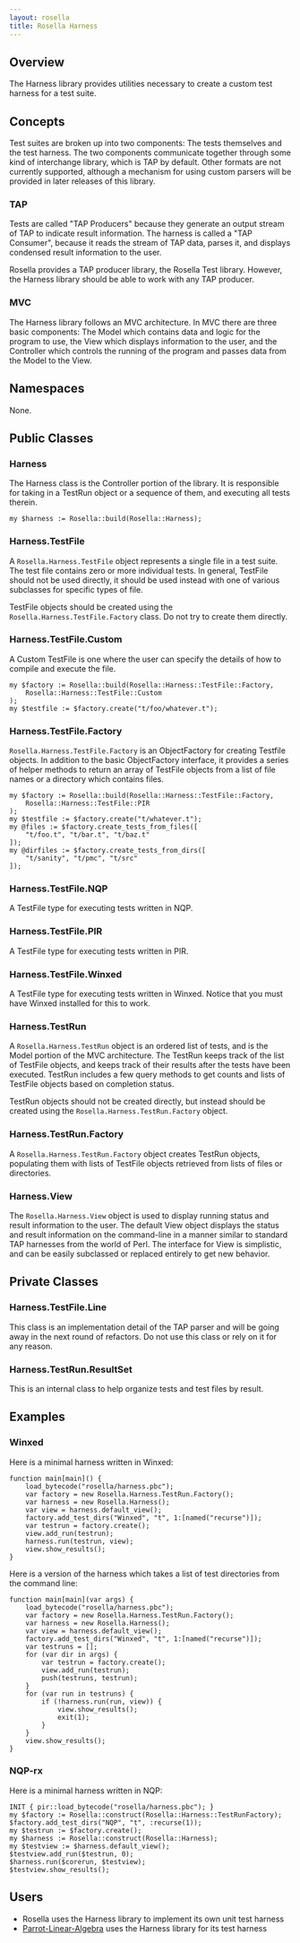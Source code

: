 ```yaml
---
layout: rosella
title: Rosella Harness
---
```


## Overview

The Harness library provides utilities necessary to create a custom test
harness for a test suite.

## Concepts

Test suites are broken up into two components: The tests themselves and the
test harness. The two components communicate together through some kind of
interchange library, which is TAP by default. Other formats are not currently
supported, although a mechanism for using custom parsers will be provided in
later releases of this library.

### TAP

Tests are called "TAP Producers" because they generate an output stream of TAP
to indicate result information. The harness is called a "TAP Consumer",
because it reads the stream of TAP data, parses it, and displays condensed
result information to the user.

Rosella provides a TAP producer library, the Rosella Test library. However,
the Harness library should be able to work with any TAP producer.

### MVC

The Harness library follows an MVC architecture. In MVC there are three basic
components: The Model which contains data and logic for the program to use,
the View which displays information to the user, and the Controller which
controls the running of the program and passes data from the Model to the
View.

## Namespaces

None.

## Public Classes

### Harness

The Harness class is the Controller portion of the library. It is responsible
for taking in a TestRun object or a sequence of them, and executing all tests
therein.

    my $harness := Rosella::build(Rosella::Harness);

### Harness.TestFile

A `Rosella.Harness.TestFile` object represents a single file in a test suite.
The test file contains zero or more individual tests. In general, TestFile
should not be used directly, it should be used instead with one of various
subclasses for specific types of file.

TestFile objects should be created using the
`Rosella.Harness.TestFile.Factory` class. Do not try to create them directly.

### Harness.TestFile.Custom

A Custom TestFile is one where the user can specify the details of how to
compile and execute the file.

    my $factory := Rosella::build(Rosella::Harness::TestFile::Factory,
        Rosella::Harness::TestFile::Custom
    );
    my $testfile := $factory.create("t/foo/whatever.t");

### Harness.TestFile.Factory

`Rosella.Harness.TestFile.Factory` is an ObjectFactory for creating Testfile
objects. In addition to the basic ObjectFactory interface, it provides a
series of helper methods to return an array of TestFile objects from a list of
file names or a directory which contains files.

    my $factory := Rosella::build(Rosella::Harness::TestFile::Factory,
        Rosella::Harness::TestFile::PIR
    );
    my $testfile := $factory.create("t/whatever.t");
    my @files := $factory.create_tests_from_files([
        "t/foo.t", "t/bar.t", "t/baz.t"
    ]);
    my @dirfiles := $factory.create_tests_from_dirs([
        "t/sanity", "t/pmc", "t/src"
    ]);

### Harness.TestFile.NQP

A TestFile type for executing tests written in NQP.

### Harness.TestFile.PIR

A TestFile type for executing tests written in PIR.

### Harness.TestFile.Winxed

A TestFile type for executing tests written in Winxed. Notice that you must
have Winxed installed for this to work.

### Harness.TestRun

A `Rosella.Harness.TestRun` object is an ordered list of tests, and is the
Model portion of the MVC architecture. The TestRun keeps track of the list of
TestFile objects, and keeps track of their results after the tests have been
executed. TestRun includes a few query methods to get counts and lists of
TestFile objects based on completion status.

TestRun objects should not be created directly, but instead should be created
using the `Rosella.Harness.TestRun.Factory` object.

### Harness.TestRun.Factory

A `Rosella.Harness.TestRun.Factory` object creates TestRun objects, populating
them with lists of TestFile objects retrieved from lists of files or
directories.

### Harness.View

The `Rosella.Harness.View` object is used to display running status and result
information to the user. The default View object displays the status and
result information on the command-line in a manner similar to standard TAP
harnesses from the world of Perl. The interface for View is simplistic, and
can be easily subclassed or replaced entirely to get new behavior.

## Private Classes

### Harness.TestFile.Line

This class is an implementation detail of the TAP parser and will be going
away in the next round of refactors. Do not use this class or rely on it for
any reason.

### Harness.TestRun.ResultSet

This is an internal class to help organize tests and test files by result.

## Examples

### Winxed

Here is a minimal harness written in Winxed:

    function main[main]() {
        load_bytecode("rosella/harness.pbc");
        var factory = new Rosella.Harness.TestRun.Factory();
        var harness = new Rosella.Harness();
        var view = harness.default_view();
        factory.add_test_dirs("Winxed", "t", 1:[named("recurse")]);
        var testrun = factory.create();
        view.add_run(testrun);
        harness.run(testrun, view);
        view.show_results();
    }

Here is a version of the harness which takes a list of test directories from
the command line:

    function main[main](var args) {
        load_bytecode("rosella/harness.pbc");
        var factory = new Rosella.Harness.TestRun.Factory();
        var harness = new Rosella.Harness();
        var view = harness.default_view();
        factory.add_test_dirs("Winxed", "t", 1:[named("recurse")]);
        var testruns = [];
        for (var dir in args) {
            var testrun = factory.create();
            view.add_run(testrun);
            push(testruns, testrun);
        }
        for (var run in testruns) {
            if (!harness.run(run, view)) {
                view.show_results();
                exit(1);
            }
        }
        view.show_results();
    }

### NQP-rx

Here is a minimal harness written in NQP:

    INIT { pir::load_bytecode("rosella/harness.pbc"); }
    my $factory := Rosella::construct(Rosella::Harness::TestRunFactory);
    $factory.add_test_dirs("NQP", "t", :recurse(1));
    my $testrun := $factory.create();
    my $harness := Rosella::construct(Rosella::Harness);
    my $testview := $harness.default_view();
    $testview.add_run($testrun, 0);
    $harness.run($corerun, $testview);
    $testview.show_results();

## Users

* Rosella uses the Harness library to implement its own unit test harness
* [Parrot-Linear-Algebra](http://github.com/Whiteknight/parrot-linear-algebra)
uses the Harness library for its test harness
